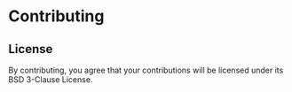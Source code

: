 # Contributing

## License

By contributing, you agree that your contributions will be licensed under its BSD 3-Clause License.
